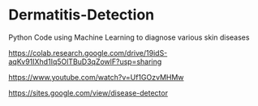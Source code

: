 # Dermatitis-Detection
Python Code using Machine Learning to diagnose various skin diseases

https://colab.research.google.com/drive/19idS-aqKv91IXhd1Iq5OlTBuD3qZowlF?usp=sharing

https://www.youtube.com/watch?v=Uf1GOzvMHMw

https://sites.google.com/view/disease-detector

